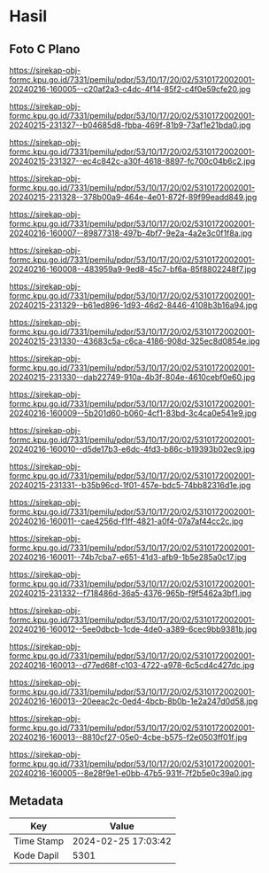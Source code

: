 # Hasil

## Foto C Plano

https://sirekap-obj-formc.kpu.go.id/7331/pemilu/pdpr/53/10/17/20/02/5310172002001-20240216-160005--c20af2a3-c4dc-4f14-85f2-c4f0e59cfe20.jpg

https://sirekap-obj-formc.kpu.go.id/7331/pemilu/pdpr/53/10/17/20/02/5310172002001-20240215-231327--b04685d8-fbba-469f-81b9-73af1e21bda0.jpg

https://sirekap-obj-formc.kpu.go.id/7331/pemilu/pdpr/53/10/17/20/02/5310172002001-20240215-231327--ec4c842c-a30f-4618-8897-fc700c04b6c2.jpg

https://sirekap-obj-formc.kpu.go.id/7331/pemilu/pdpr/53/10/17/20/02/5310172002001-20240215-231328--378b00a9-464e-4e01-872f-89f99eadd849.jpg

https://sirekap-obj-formc.kpu.go.id/7331/pemilu/pdpr/53/10/17/20/02/5310172002001-20240216-160007--89877318-497b-4bf7-9e2a-4a2e3c0f1f8a.jpg

https://sirekap-obj-formc.kpu.go.id/7331/pemilu/pdpr/53/10/17/20/02/5310172002001-20240216-160008--483959a9-9ed8-45c7-bf6a-85f8802248f7.jpg

https://sirekap-obj-formc.kpu.go.id/7331/pemilu/pdpr/53/10/17/20/02/5310172002001-20240215-231329--b61ed896-1d93-46d2-8446-4108b3b16a94.jpg

https://sirekap-obj-formc.kpu.go.id/7331/pemilu/pdpr/53/10/17/20/02/5310172002001-20240215-231330--43683c5a-c6ca-4186-908d-325ec8d0854e.jpg

https://sirekap-obj-formc.kpu.go.id/7331/pemilu/pdpr/53/10/17/20/02/5310172002001-20240215-231330--dab22749-910a-4b3f-804e-4610cebf0e60.jpg

https://sirekap-obj-formc.kpu.go.id/7331/pemilu/pdpr/53/10/17/20/02/5310172002001-20240216-160009--5b201d60-b060-4cf1-83bd-3c4ca0e541e9.jpg

https://sirekap-obj-formc.kpu.go.id/7331/pemilu/pdpr/53/10/17/20/02/5310172002001-20240216-160010--d5de17b3-e6dc-4fd3-b86c-b19393b02ec9.jpg

https://sirekap-obj-formc.kpu.go.id/7331/pemilu/pdpr/53/10/17/20/02/5310172002001-20240215-231331--b35b96cd-1f01-457e-bdc5-74bb82316d1e.jpg

https://sirekap-obj-formc.kpu.go.id/7331/pemilu/pdpr/53/10/17/20/02/5310172002001-20240216-160011--cae4256d-f1ff-4821-a0f4-07a7af44cc2c.jpg

https://sirekap-obj-formc.kpu.go.id/7331/pemilu/pdpr/53/10/17/20/02/5310172002001-20240216-160011--74b7cba7-e651-41d3-afb9-1b5e285a0c17.jpg

https://sirekap-obj-formc.kpu.go.id/7331/pemilu/pdpr/53/10/17/20/02/5310172002001-20240215-231332--f718486d-36a5-4376-965b-f9f5462a3bf1.jpg

https://sirekap-obj-formc.kpu.go.id/7331/pemilu/pdpr/53/10/17/20/02/5310172002001-20240216-160012--5ee0dbcb-1cde-4de0-a389-6cec9bb9381b.jpg

https://sirekap-obj-formc.kpu.go.id/7331/pemilu/pdpr/53/10/17/20/02/5310172002001-20240216-160013--d77ed68f-c103-4722-a978-6c5cd4c427dc.jpg

https://sirekap-obj-formc.kpu.go.id/7331/pemilu/pdpr/53/10/17/20/02/5310172002001-20240216-160013--20eeac2c-0ed4-4bcb-8b0b-1e2a247d0d58.jpg

https://sirekap-obj-formc.kpu.go.id/7331/pemilu/pdpr/53/10/17/20/02/5310172002001-20240216-160013--8810cf27-05e0-4cbe-b575-f2e0503ff01f.jpg

https://sirekap-obj-formc.kpu.go.id/7331/pemilu/pdpr/53/10/17/20/02/5310172002001-20240216-160005--8e28f9e1-e0bb-47b5-931f-7f2b5e0c39a0.jpg


## Metadata

| Key        | Value               |
| ---------- | ------------------- |
| Time Stamp | 2024-02-25 17:03:42 |
| Kode Dapil | 5301                |




